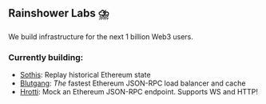 ## Rainshower Labs ⛈️
We build infrastructure for the next 1 billion Web3 users.
### Currently building:
- [Sothis](https://github.com/rainshowerLabs/sothis): Replay historical Ethereum state
- [Blutgang](https://github.com/rainshowerLabs/blutgang): *The* fastest Ethereum JSON-RPC load balancer and cache
- [Hrotti](https://github.com/rainshowerLabs/hrotti): Mock an Ethereum JSON-RPC endpoint. Supports WS and HTTP!

<!--

**Here are some ideas to get you started:**

🙋‍♀️ A short introduction - what is your organization all about?
🌈 Contribution guidelines - how can the community get involved?
👩‍💻 Useful resources - where can the community find your docs? Is there anything else the community should know?
🍿 Fun facts - what does your team eat for breakfast?
🧙 Remember, you can do mighty things with the power of [Markdown](https://docs.github.com/github/writing-on-github/getting-started-with-writing-and-formatting-on-github/basic-writing-and-formatting-syntax)
-->

